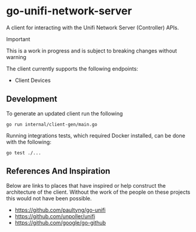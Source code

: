 # go-unifi-network-server
A client for interacting with the Unifi Network Server (Controller) APIs.

> [!IMPORTANT]
> This is a work in progress and is subject to breaking changes without warning

The client currently supports the following endpoints:

- Client Devices

## Development

To generate an updated client run the following

```shell
go run internal/client-gen/main.go
```

Running integrations tests, which required Docker installed, can be done with the following:

```shell
go test ./...
```

## References And Inspiration

Below are links to places that have inspired or help construct the architecture of the client. Without the work of the
people on these projects this would not have been possible.

- https://github.com/paultyng/go-unifi
- https://github.com/unpoller/unifi
- https://github.com/google/go-github